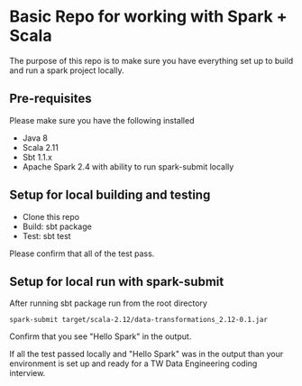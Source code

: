 # Basic Repo for working with Spark + Scala

The purpose of this repo is to make sure you have everything set up to build and run a spark project locally.

## Pre-requisites
Please make sure you have the following installed
* Java 8
* Scala 2.11
* Sbt 1.1.x
* Apache Spark 2.4 with ability to run spark-submit locally

## Setup for local building and testing
* Clone this repo
* Build: sbt package
* Test: sbt test

Please confirm that all of the test pass.

## Setup for local run with spark-submit
After running sbt package run from the root directory
```
spark-submit target/scala-2.12/data-transformations_2.12-0.1.jar 
```

Confirm that you see "Hello Spark" in the output.


If all the test passed locally and "Hello Spark" was in the output than your environment is set up and ready for a TW Data Engineering coding interview.